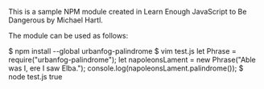 This is a sample NPM module created in Learn Enough JavaScript to Be Dangerous by Michael Hartl.

The module can be used as follows:

$ npm install --global urbanfog-palindrome
$ vim test.js
let Phrase = require("urbanfog-palindrome");
let napoleonsLament = new Phrase("Able was I, ere I saw Elba.");
console.log(napoleonsLament.palindrome());
$ node test.js
true
